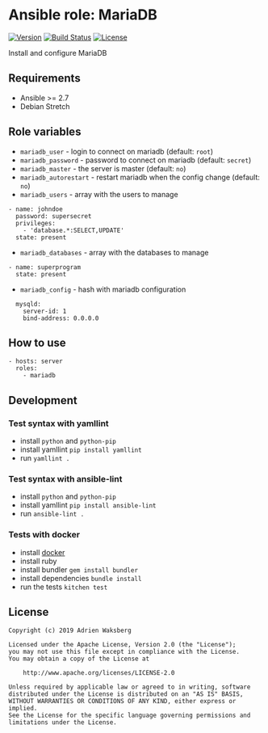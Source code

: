 # Ansible role: MariaDB
[![Version](https://img.shields.io/badge/latest_version-1.0.1-green.svg)](https://git.yaegashi.fr/nishiki/ansible-role-mariadb/releases)
[![Build Status](https://travis-ci.org/nishiki/ansible-role-mariadb.svg?branch=master)](https://travis-ci.org/nishiki/ansible-role-mariadb)
[![License](https://img.shields.io/badge/license-Apache--2.0-blue.svg)](https://git.yaegashi.fr/nishiki/ansible-role-mariadb/src/branch/master/LICENSE)

Install and configure MariaDB

## Requirements

* Ansible >= 2.7
* Debian Stretch

## Role variables

- `mariadb_user` - login to connect on mariadb (default: `root`)
- `mariadb_password` - password to connect on mariadb (default: `secret`)
- `mariadb_master` - the server is master (default: `no`)
- `mariadb_autorestart` - restart mariadb when the config change (default: `no`)
- `mariadb_users` - array with the users to manage

```
- name: johndoe
  password: supersecret
  privileges:
    - 'database.*:SELECT,UPDATE'
  state: present
```

- `mariadb_databases` -  array with the databases to manage

```
- name: superprogram
  state: present
```

- `mariadb_config` -  hash with mariadb configuration

```
  mysqld:
    server-id: 1
    bind-address: 0.0.0.0
```

## How to use

```
- hosts: server
  roles:
    - mariadb
```

## Development
### Test syntax with yamllint

* install `python` and `python-pip`
* install yamllint `pip install yamllint`
* run `yamllint .`

### Test syntax with ansible-lint

* install `python` and `python-pip`
* install yamllint `pip install ansible-lint`
* run `ansible-lint .`

### Tests with docker

* install [docker](https://docs.docker.com/engine/installation/)
* install ruby
* install bundler `gem install bundler`
* install dependencies `bundle install`
* run the tests `kitchen test`

## License

```
Copyright (c) 2019 Adrien Waksberg

Licensed under the Apache License, Version 2.0 (the "License");
you may not use this file except in compliance with the License.
You may obtain a copy of the License at

    http://www.apache.org/licenses/LICENSE-2.0

Unless required by applicable law or agreed to in writing, software
distributed under the License is distributed on an "AS IS" BASIS,
WITHOUT WARRANTIES OR CONDITIONS OF ANY KIND, either express or implied.
See the License for the specific language governing permissions and
limitations under the License.
```
